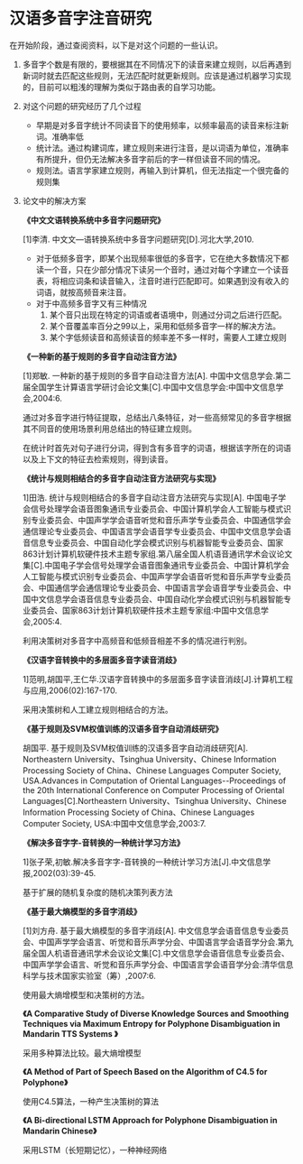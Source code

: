 # 汉语多音字注音研究

在开始阶段，通过查阅资料，以下是对这个问题的一些认识。

1. 多音字个数是有限的，要根据其在不同情况下的读音来建立规则，以后再遇到新词时就去匹配这些规则，无法匹配时就更新规则。应该是通过机器学习实现的，目前可以粗浅的理解为类似于路由表的自学习功能。

2. 对这个问题的研究经历了几个过程

   - 早期是对多音字统计不同读音下的使用频率，以频率最高的读音来标注新词。准确率低
   - 统计法。通过构建词库，建立规则来进行注音，是以词语为单位，准确率有所提升，但仍无法解决多音字前后的字一样但读音不同的情况。
   - 规则法。语言学家建立规则，再输入到计算机，但无法指定一个很完备的规则集

3. 论文中的解决方案

   **《中文文语转换系统中多音字问题研究》**

   [1]李清. 中文文—语转换系统中多音字问题研究[D].河北大学,2010.

   - 对于低频多音字，即某个出现频率很低的多音字，它在绝大多数情况下都读一个音，只在少部分情况下读另一个音时，通过对每个字建立一个读音表，将相应词条和读音输入，注音时进行匹配即可。如果遇到没有收入的词语，就按高频音来注音。
   - 对于中高频多音字又有三种情况
     1. 某个音只出现在特定的词语或者语境中，则通过分词之后进行匹配。
     2. 某个音覆盖率百分之99以上，采用和低频多音字一样的解决方法。
     3. 某个字低频读音和高频读音的频率差不多一样时，需要人工建立规则

   **《一种新的基于规则的多音字自动注音方法》**

   [1]郑敏. 一种新的基于规则的多音字自动注音方法[A]. 中国中文信息学会.第二届全国学生计算语言学研讨会论文集[C].中国中文信息学会:中国中文信息学会,2004:6.

   通过对多音字进行特征提取，总结出八条特征，对一些高频常见的多音字根据其不同音的使用场景利用总结出的特征建立规则。

   在统计时首先对句子进行分词，得到含有多音字的词语，根据该字所在的词语以及上下文的特征去检索规则，得到读音。

   **《统计与规则相结合的多音字自动注音方法研究与实现》**

   1]田浩. 统计与规则相结合的多音字自动注音方法研究与实现[A]. 中国电子学会信号处理学会语音图象通讯专业委员会、中国计算机学会人工智能与模式识别专业委员会、中国声学学会语音听觉和音乐声学专业委员会、中国通信学会通信理论专业委员会、中国语言学会语音学专业委员会、中国中文信息学会语音信息专业委员会、中国自动化学会模式识别与机器智能专业委员会、国家863计划计算机软硬件技术主题专家组.第八届全国人机语音通讯学术会议论文集[C].中国电子学会信号处理学会语音图象通讯专业委员会、中国计算机学会人工智能与模式识别专业委员会、中国声学学会语音听觉和音乐声学专业委员会、中国通信学会通信理论专业委员会、中国语言学会语音学专业委员会、中国中文信息学会语音信息专业委员会、中国自动化学会模式识别与机器智能专业委员会、国家863计划计算机软硬件技术主题专家组:中国中文信息学会,2005:4.

   利用决策树对多音字中高频音和低频音相差不多的情况进行判别。

   **《汉语字音转换中的多层面多音字读音消歧》**

   1]范明,胡国平,王仁华.汉语字音转换中的多层面多音字读音消歧[J].计算机工程与应用,2006(02):167-170.

   采用决策树和人工建立规则相结合的方法。

   **《基于规则及SVM权值训练的汉语多音字自动消歧研究》**

   胡国平. 基于规则及SVM权值训练的汉语多音字自动消歧研究[A]. Northeastern University、Tsinghua University、Chinese Information Processing Society of China、Chinese Languages Computer Society, USA.Advances in Computation of Oriental Languages--Proceedings of the 20th International Conference on Computer Processing of Oriental Languages[C].Northeastern University、Tsinghua University、Chinese Information Processing Society of China、Chinese Languages Computer Society, USA:中国中文信息学会,2003:7.

   **《解决多音字字-音转换的一种统计学习方法》**

   1]张子荣,初敏.解决多音字字-音转换的一种统计学习方法[J].中文信息学报,2002(03):39-45.

    基于扩展的随机复杂度的随机决策列表方法

   **《基于最大熵模型的多音字消歧》**

   [1]刘方舟. 基于最大熵模型的多音字消歧[A]. 中文信息学会语音信息专业委员会、中国声学学会语言、听觉和音乐声学分会、中国语言学会语音学分会.第九届全国人机语音通讯学术会议论文集[C].中文信息学会语音信息专业委员会、中国声学学会语言、听觉和音乐声学分会、中国语言学会语音学分会:清华信息科学与技术国家实验室（筹）,2007:6.

   使用最大熵增模型和决策树的方法。

   **《A Comparative Study of Diverse Knowledge Sources and Smoothing 
   Techniques via Maximum Entropy for Polyphone Disambiguation in 
   Mandarin TTS Systems 》**

   采用多种算法比较。最大熵增模型

   **《A Method of Part of Speech Based on the Algorithm of C4.5 for Polyphone》**

   使用C4.5算法，一种产生决策树的算法

   **《A Bi-directional LSTM Approach for Polyphone Disambiguation in Mandarin
   Chinese》**

   采用LSTM（长短期记忆），一种神经网络

